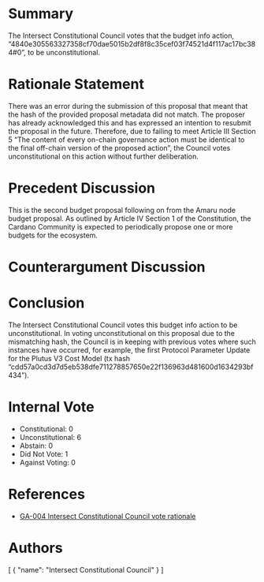
# Summary

The Intersect Constitutional Council votes that the budget info action, “4840e305563327358cf70dae5015b2df8f8c35cef03f74521d4f117ac17bc384#0”, to be unconstitutional.

# Rationale Statement

There was an error during the submission of this proposal that meant that the hash of the provided proposal metadata did not match. The proposer has already acknowledged this and has expressed an intention to resubmit the proposal in the future. Therefore, due to failing to meet Article III Section 5 “The content of every on-chain governance action must be identical to the final off-chain version of the proposed action”, the Council votes unconstitutional on this action without further deliberation.

# Precedent Discussion

This is the second budget proposal following on from the Amaru node budget proposal. As outlined by Article IV Section 1 of the Constitution, the Cardano Community is expected to periodically propose one or more budgets for the ecosystem.

# Counterargument Discussion



# Conclusion

The Intersect Constitutional Council votes this budget info action to be unconstitutional. In voting unconstitutional on this proposal due to the mismatching hash, the Council is in keeping with previous votes where such instances have occurred, for example, the first Protocol Parameter Update for the Plutus V3 Cost Model (tx hash “cdd57a0cd3d7d5eb538dfe711278857650e22f136963d481600d1634293bf434”).

# Internal Vote

- Constitutional: 0
- Unconstitutional: 6
- Abstain: 0
- Did Not Vote: 1
- Against Voting: 0

# References

- [GA-004 Intersect Constitutional Council vote rationale](https://github.com/IntersectMBO/intersect-constitutional-council/tree/main/vote-rationales/2024-11-27-ppu-oopsie)

# Authors

[
  {
    "name": "Intersect Constitutional Council"
  }
]

